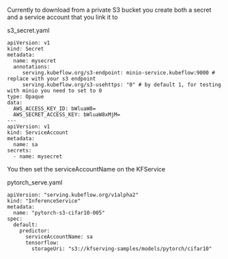Currently to download from a private S3 bucket you create both a secret and a service account that you link it to

s3_secret.yaml
```
apiVersion: v1
kind: Secret
metadata:
  name: mysecret
  annotations:
     serving.kubeflow.org/s3-endpoint: minio-service.kubeflow:9000 # replace with your s3 endpoint
     serving.kubeflow.org/s3-usehttps: "0" # by default 1, for testing with minio you need to set to 0
type: Opaque
data:
  AWS_ACCESS_KEY_ID: bWluaW8=
  AWS_SECRET_ACCESS_KEY: bWluaW8xMjM=
---
apiVersion: v1
kind: ServiceAccount
metadata:
  name: sa
secrets:
  - name: mysecret
```




You then set the serviceAccountName on the KFService 

pytorch_serve.yaml

```
apiVersion: "serving.kubeflow.org/v1alpha2"
kind: "InferenceService"
metadata:
  name: "pytorch-s3-cifar10-005"
spec:
  default:
    predictor:
      serviceAccountName: sa
      tensorflow:
        storageUri: "s3://kfserving-samples/models/pytorch/cifar10"


```
